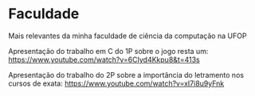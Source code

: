 # Faculdade
Mais relevantes da minha faculdade de ciência da computação na UFOP

Apresentação do trabalho em C do 1P sobre o jogo resta um: https://www.youtube.com/watch?v=6CIyd4Kkpu8&t=413s

Apresentação do trabalho do 2P sobre a importância do letramento nos cursos de exata: https://www.youtube.com/watch?v=xI7i8u9yFnk

